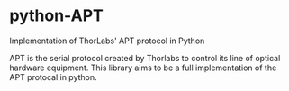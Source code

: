 # python-APT
Implementation of ThorLabs' APT protocol in Python

APT is the serial protocol created by Thorlabs to control its line of optical hardware equipment. This library aims to be a full implementation of the APT protocal in python.

